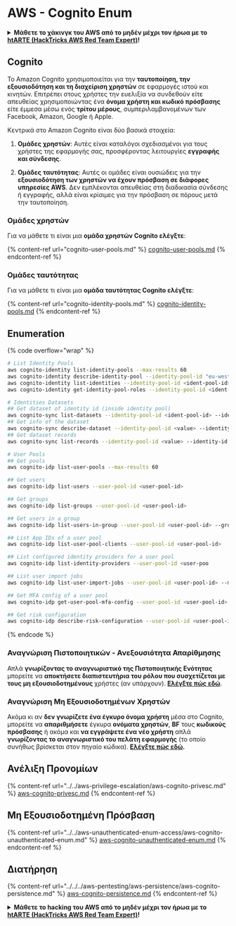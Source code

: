 # AWS - Cognito Enum

<details>

<summary><strong>Μάθετε το χάκινγκ του AWS από το μηδέν μέχρι τον ήρωα με το</strong> <a href="https://training.hacktricks.xyz/courses/arte"><strong>htARTE (HackTricks AWS Red Team Expert)</strong></a><strong>!</strong></summary>

Άλλοι τρόποι για να υποστηρίξετε το HackTricks:

* Εάν θέλετε να δείτε την **εταιρεία σας να διαφημίζεται στο HackTricks** ή να **κατεβάσετε το HackTricks σε μορφή PDF** ελέγξτε τα [**ΣΧΕΔΙΑ ΣΥΝΔΡΟΜΗΣ**](https://github.com/sponsors/carlospolop)!
* Αποκτήστε το [**επίσημο PEASS & HackTricks swag**](https://peass.creator-spring.com)
* Ανακαλύψτε [**The PEASS Family**](https://opensea.io/collection/the-peass-family), τη συλλογή μας από αποκλειστικά [**NFTs**](https://opensea.io/collection/the-peass-family)
* **Εγγραφείτε στη** 💬 [**ομάδα Discord**](https://discord.gg/hRep4RUj7f) ή στη [**ομάδα telegram**](https://t.me/peass) ή **ακολουθήστε** μας στο **Twitter** 🐦 [**@hacktricks_live**](https://twitter.com/hacktricks_live)**.**
* **Μοιραστείτε τα χάκινγκ κόλπα σας υποβάλλοντας PRs στα** [**HackTricks**](https://github.com/carlospolop/hacktricks) και [**HackTricks Cloud**](https://github.com/carlospolop/hacktricks-cloud) αποθετήρια του github.

</details>

## Cognito

Το Amazon Cognito χρησιμοποιείται για την **ταυτοποίηση, την εξουσιοδότηση και τη διαχείριση χρηστών** σε εφαρμογές ιστού και κινητών. Επιτρέπει στους χρήστες την ευελιξία να συνδεθούν είτε απευθείας χρησιμοποιώντας ένα **όνομα χρήστη και κωδικό πρόσβασης** είτε έμμεσα μέσω ενός **τρίτου μέρους**, συμπεριλαμβανομένων των Facebook, Amazon, Google ή Apple.

Κεντρικά στο Amazon Cognito είναι δύο βασικά στοιχεία:

1. **Ομάδες χρηστών**: Αυτές είναι καταλόγοι σχεδιασμένοι για τους χρήστες της εφαρμογής σας, προσφέροντας λειτουργίες **εγγραφής και σύνδεσης**.

2. **Ομάδες ταυτότητας**: Αυτές οι ομάδες είναι ουσιώδεις για την **εξουσιοδότηση των χρηστών να έχουν πρόσβαση σε διάφορες υπηρεσίες AWS**. Δεν εμπλέκονται απευθείας στη διαδικασία σύνδεσης ή εγγραφής, αλλά είναι κρίσιμες για την πρόσβαση σε πόρους μετά την ταυτοποίηση.

### **Ομάδες χρηστών**

Για να μάθετε τι είναι μια **ομάδα χρηστών Cognito ελέγξτε**:

{% content-ref url="cognito-user-pools.md" %}
[cognito-user-pools.md](cognito-user-pools.md)
{% endcontent-ref %}

### **Ομάδες ταυτότητας**

Για να μάθετε τι είναι μια **ομάδα ταυτότητας Cognito ελέγξτε**:

{% content-ref url="cognito-identity-pools.md" %}
[cognito-identity-pools.md](cognito-identity-pools.md)
{% endcontent-ref %}

## Enumeration

{% code overflow="wrap" %}
```bash
# List Identity Pools
aws cognito-identity list-identity-pools --max-results 60
aws cognito-identity describe-identity-pool --identity-pool-id "eu-west-2:38b294756-2578-8246-9074-5367fc9f5367"
aws cognito-identity list-identities --identity-pool-id <ident-pool-id> --max-results 60
aws cognito-identity get-identity-pool-roles --identity-pool-id <ident-pool-id>

# Identities Datasets
## Get dataset of identity id (inside identity pool)
aws cognito-sync list-datasets --identity-pool-id <ident-pool-id> --identity-id <ident-id>
## Get info of the dataset
aws cognito-sync describe-dataset --identity-pool-id <value> --identity-id <value> --dataset-name <value>
## Get dataset records
aws cognito-sync list-records --identity-pool-id <value> --identity-id <value> --dataset-name <value>

# User Pools
## Get pools
aws cognito-idp list-user-pools --max-results 60

## Get users
aws cognito-idp list-users --user-pool-id <user-pool-id>

## Get groups
aws cognito-idp list-groups --user-pool-id <user-pool-id>

## Get users in a group
aws cognito-idp list-users-in-group --user-pool-id <user-pool-id> --group-name <group-name>

## List App IDs of a user pool
aws cognito-idp list-user-pool-clients --user-pool-id <user-pool-id>

## List configured identity providers for a user pool
aws cognito-idp list-identity-providers --user-pool-id <user-poo

## List user import jobs
aws cognito-idp list-user-import-jobs --user-pool-id <user-pool-id> --max-results 60

## Get MFA config of a user pool
aws cognito-idp get-user-pool-mfa-config --user-pool-id <user-pool-id>

## Get risk configuration
aws cognito-idp describe-risk-configuration --user-pool-id <user-pool-id>
```
{% endcode %}

### Αναγνώριση Πιστοποιητικών - Ανεξουσιότητα Απαρίθμησης

Απλά **γνωρίζοντας το αναγνωριστικό της Πιστοποιητικής Ενότητας** μπορείτε να **αποκτήσετε διαπιστευτήρια του ρόλου που συσχετίζεται με τους μη εξουσιοδοτημένους** χρήστες (αν υπάρχουν). [**Ελέγξτε πώς εδώ**](cognito-identity-pools.md#accessing-iam-roles).

### Αναγνώριση Μη Εξουσιοδοτημένων Χρηστών

Ακόμα κι αν **δεν γνωρίζετε ένα έγκυρο όνομα χρήστη** μέσα στο Cognito, μπορείτε να **απαριθμήσετε** έγκυρα **ονόματα χρηστών**, **BF** τους **κωδικούς πρόσβασης** ή ακόμα και **να εγγράψετε ένα νέο χρήστη** απλά **γνωρίζοντας το αναγνωριστικό του πελάτη εφαρμογής** (το οποίο συνήθως βρίσκεται στον πηγαίο κώδικα). [**Ελέγξτε πώς εδώ**](cognito-user-pools.md#registration)**.**

## Ανέλιξη Προνομίων

{% content-ref url="../../aws-privilege-escalation/aws-cognito-privesc.md" %}
[aws-cognito-privesc.md](../../aws-privilege-escalation/aws-cognito-privesc.md)
{% endcontent-ref %}

## Μη Εξουσιοδοτημένη Πρόσβαση

{% content-ref url="../../aws-unauthenticated-enum-access/aws-cognito-unauthenticated-enum.md" %}
[aws-cognito-unauthenticated-enum.md](../../aws-unauthenticated-enum-access/aws-cognito-unauthenticated-enum.md)
{% endcontent-ref %}

## Διατήρηση

{% content-ref url="../../../aws-pentesting/aws-persistence/aws-cognito-persistence.md" %}
[aws-cognito-persistence.md](../../../aws-pentesting/aws-persistence/aws-cognito-persistence.md)
{% endcontent-ref %}

<details>

<summary><strong>Μάθετε το hacking του AWS από το μηδέν μέχρι τον ήρωα με το</strong> <a href="https://training.hacktricks.xyz/courses/arte"><strong>htARTE (HackTricks AWS Red Team Expert)</strong></a><strong>!</strong></summary>

Άλλοι τρόποι για να υποστηρίξετε το HackTricks:

* Αν θέλετε να δείτε την **εταιρεία σας να διαφημίζεται στο HackTricks** ή να **κατεβάσετε το HackTricks σε μορφή PDF** ελέγξτε τα [**ΠΑΚΕΤΑ ΣΥΝΔΡΟΜΗΣ**](https://github.com/sponsors/carlospolop)!
* Αποκτήστε το [**επίσημο PEASS & HackTricks swag**](https://peass.creator-spring.com)
* Ανακαλύψτε [**την Οικογένεια PEASS**](https://opensea.io/collection/the-peass-family), τη συλλογή μας από αποκλειστικά [**NFTs**](https://opensea.io/collection/the-peass-family)
* **Εγγραφείτε στη** 💬 [**ομάδα Discord**](https://discord.gg/hRep4RUj7f) ή στη [**ομάδα telegram**](https://t.me/peass) ή **ακολουθήστε** μας στο **Twitter** 🐦 [**@hacktricks_live**](https://twitter.com/hacktricks_live)**.**
* **Μοιραστείτε τα κόλπα σας για το hacking υποβάλλοντας PRs** στα αποθετήρια [**HackTricks**](https://github.com/carlospolop/hacktricks) και [**HackTricks Cloud**](https://github.com/carlospolop/hacktricks-cloud) github.

</details>
